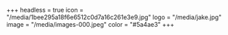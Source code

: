+++
headless = true
icon = "/media/1bee295a18f6e6512c0d7a16c261e3e9.jpg"
logo = "/media/jake.jpg"
image = "/media/images-000.jpeg"
color = "#5a4ae3"
+++
